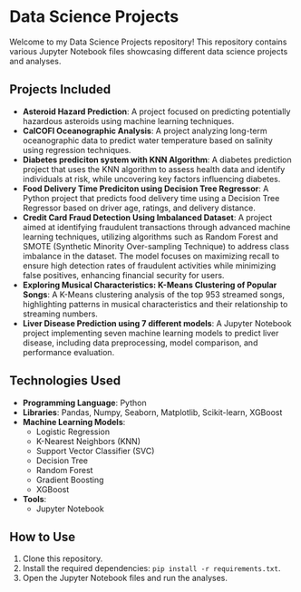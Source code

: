 # Data Science Projects

Welcome to my Data Science Projects repository! This repository contains various Jupyter Notebook files showcasing different data science projects and analyses.

## Projects Included

- **Asteroid Hazard Prediction**: A project focused on predicting potentially hazardous asteroids using machine learning techniques.
- **CalCOFI Oceanographic Analysis**: A project analyzing long-term oceanographic data to predict water temperature based on salinity using regression techniques.
- **Diabetes prediciton system with KNN Algorithm**: A diabetes prediction project that uses the KNN algorithm to assess health data and identify individuals at risk, while uncovering key factors influencing diabetes.
- **Food Delivery Time Prediciton using Decision Tree Regressor**: A Python project that predicts food delivery time using a Decision Tree Regressor based on driver age, ratings, and delivery distance.
- **Credit Card Fraud Detection Using Imbalanced Dataset**: A project aimed at identifying fraudulent transactions through advanced machine learning techniques, utilizing algorithms such as Random Forest and SMOTE (Synthetic Minority Over-sampling Technique) to address class imbalance in the dataset. The model focuses on maximizing recall to ensure high detection rates of fraudulent activities while minimizing false positives, enhancing financial security for users.
- **Exploring Musical Characteristics: K-Means Clustering of Popular Songs**: A K-Means clustering analysis of the top 953 streamed songs, highlighting patterns in musical characteristics and their relationship to streaming numbers.
- **Liver Disease Prediction using 7 different models**: A Jupyter Notebook project implementing seven machine learning models to predict liver disease, including data preprocessing, model comparison, and performance evaluation.

## Technologies Used

- **Programming Language**: Python
- **Libraries**: Pandas, Numpy, Seaborn, Matplotlib, Scikit-learn, XGBoost
- **Machine Learning Models**: 
  - Logistic Regression
  - K-Nearest Neighbors (KNN)
  - Support Vector Classifier (SVC)
  - Decision Tree
  - Random Forest
  - Gradient Boosting
  - XGBoost
- **Tools**: 
  - Jupyter Notebook

## How to Use

1. Clone this repository.
2. Install the required dependencies: `pip install -r requirements.txt`.
3. Open the Jupyter Notebook files and run the analyses.
